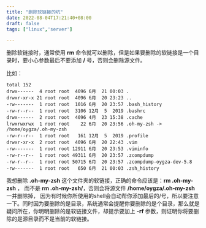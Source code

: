 ```yaml
---
title: "删除软链接的坑"
date: 2022-08-04T17:21:40+08:00
draft: false
tags: ["linux",'server']

---
```




删除软链接时，通常使用 **rm** 命令就可以删除，但是如果要删除的软链接是一个目录时，要小心参数最后不要添加 **/** 号，否则会删除源文件。


比如：

```shell
total 152
drwx------  4 root root  4096 6月  21 00:03 .
drwxr-xr-x 21 root root  4096 6月  20 23:23 ..
-rw-------  1 root root  1016 6月  20 23:57 .bash_history
-rw-r--r--  1 root root  3106 12月  5  2019 .bashrc
drwx------  2 root root  4096 4月  23 15:38 .cache
lrwxrwxrwx  1 root root    22 6月  20 23:56 .oh-my-zsh -> /home/oygza/.oh-my-zsh
-rw-r--r--  1 root root   161 12月  5  2019 .profile
drwxr-xr-x  2 root root  4096 6月  20 22:43 .vim
-rw-------  1 root root 12911 6月  20 23:53 .viminfo
-rw-r--r--  1 root root 49311 6月  20 23:57 .zcompdump
-rw-r--r--  1 root root 50715 6月  20 23:57 .zcompdump-oygza-dev-5.8
-rw-------  1 root root   650 6月  21 00:03 .zsh_history

```


我想删除 **.oh-my-zsh** 这个文件夹的软链接，正确的命令应该是：**rm .oh-my-zsh** ，
而不是 **rm .oh-my-zsh/**，否则会将源文件 **/home/oygza/.oh-my-zsh** 一并删除掉，
因为有时候你所使用的shell会自动帮你添加最后的/号，所以要注意一下。同时因为要删除的是目录，系统通常会提醒你要删除的是个目录，那么就是疑问所在，你明明删除的是软链接文件，却提示要加上 **-rf** 参数，则证明你将要删除的是源目录而不是当前的软链接。

